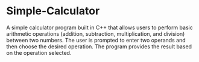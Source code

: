 # Simple-Calculator
A simple calculator program built in C++ that allows users to perform basic arithmetic operations (addition, subtraction, multiplication, and division) between two numbers. The user is prompted to enter two operands and then choose the desired operation. The program provides the result based on the operation selected.
